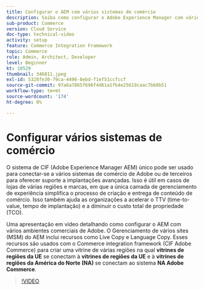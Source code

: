 ```yaml
---
title: Configurar o AEM com vários sistemas de comércio
description: Saiba como configurar o Adobe Experience Manager com vários sistemas Commerce. Isso permite que os projetos sejam compatíveis com uma única camada de gerenciamento de experiência que se conecta a várias infraestruturas de comércio de Adobe ou de terceiros para vitrines de várias marcas e regiões.
sub-product: Commerce
version: Cloud Service
doc-type: technical-video
activity: setup
feature: Commerce Integration Framework
topic: Commerce
role: Admin, Architect, Developer
level: Beginner
kt: 10529
thumbnail: 346811.jpeg
exl-id: 5328fe30-79ca-4496-8ebd-f1ef51ccfccf
source-git-commit: 97a6a7865f696f4d61a1fb4e25619caac7b68b51
workflow-type: tm+mt
source-wordcount: '174'
ht-degree: 0%

---
```


# Configurar vários sistemas de comércio

O sistema de CIF (Adobe Experience Manager AEM) único pode ser usado para conectar-se a vários sistemas de comércio de Adobe ou de terceiros para oferecer suporte a implantações avançadas. Isso é útil em casos de lojas de várias regiões e marcas, em que a única camada de gerenciamento de experiência simplifica o processo de criação e entrega de conteúdo de comércio. Isso também ajuda as organizações a acelerar o TTV (time-to-value, tempo de implantação) e a diminuir o custo total de propriedade (TCO).

Uma apresentação em vídeo detalhando como configurar o AEM com vários ambientes comerciais de Adobe. O Gerenciamento de vários sites (MSM) do AEM inclui recursos como Live Copy e Language Copy. Esses recursos são usados com o Commerce integration framework (CIF Adobe Commerce) para criar uma vitrine de várias regiões na qual __vitrines de regiões da UE__ se conectam à __vitrines de regiões da UE__ e à __vitrines de regiões da América do Norte (NA)__ se conectam ao sistema __NA Adobe Commerce__.

>[!VIDEO](https://video.tv.adobe.com/v/346811/?quality=12&learn=on)
